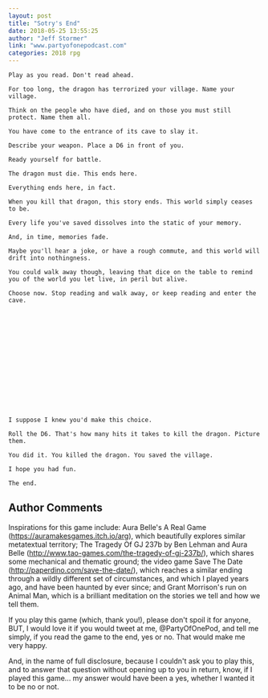 ```yaml
---
layout: post
title: "Sotry's End"
date: 2018-05-25 13:55:25
author: "Jeff Stormer"
link: "www.partyofonepodcast.com"
categories: 2018 rpg
---
```

```
Play as you read. Don't read ahead.

For too long, the dragon has terrorized your village. Name your village.

Think on the people who have died, and on those you must still protect. Name them all.

You have come to the entrance of its cave to slay it.

Describe your weapon. Place a D6 in front of you.

Ready yourself for battle.

The dragon must die. This ends here.

Everything ends here, in fact.

When you kill that dragon, this story ends. This world simply ceases to be.

Every life you've saved dissolves into the static of your memory.

And, in time, memories fade.

Maybe you'll hear a joke, or have a rough commute, and this world will drift into nothingness.

You could walk away though, leaving that dice on the table to remind you of the world you let live, in peril but alive.

Choose now. Stop reading and walk away, or keep reading and enter the cave.
















I suppose I knew you'd make this choice.

Roll the D6. That's how many hits it takes to kill the dragon. Picture them.

You did it. You killed the dragon. You saved the village.

I hope you had fun.

The end.
```
## Author Comments 

Inspirations for this game include: Aura Belle's A Real Game (https://auramakesgames.itch.io/arg), which beautifully explores similar metatextual territory; The Tragedy Of GJ 237b by Ben Lehman and Aura Belle (http://www.tao-games.com/the-tragedy-of-gj-237b/), which shares some mechanical and thematic ground; the video game Save The Date (http://paperdino.com/save-the-date/), which reaches a similar ending through a wildly different set of circumstances, and which I played years ago, and have been haunted by ever since; and Grant Morrison's run on Animal Man, which is a brilliant meditation on the stories we tell and how we tell them.

If you play this game (which, thank you!), please don't spoil it for anyone, BUT, I would love it if you would tweet at me, @PartyOfOnePod, and tell me simply, if you read the game to the end, yes or no. That would make me very happy.

And, in the name of full disclosure, because I couldn't ask you to play this, and to answer that question without opening up to you in return, know, if I played this game... my answer would have been a yes, whether I wanted it to be no or not.

